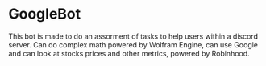 # GoogleBot

This bot is made to do an assorment of tasks to help users within a discord server. Can do complex math powered by Wolfram Engine, can use Google and can look at stocks prices and other metrics, powered by Robinhood.

